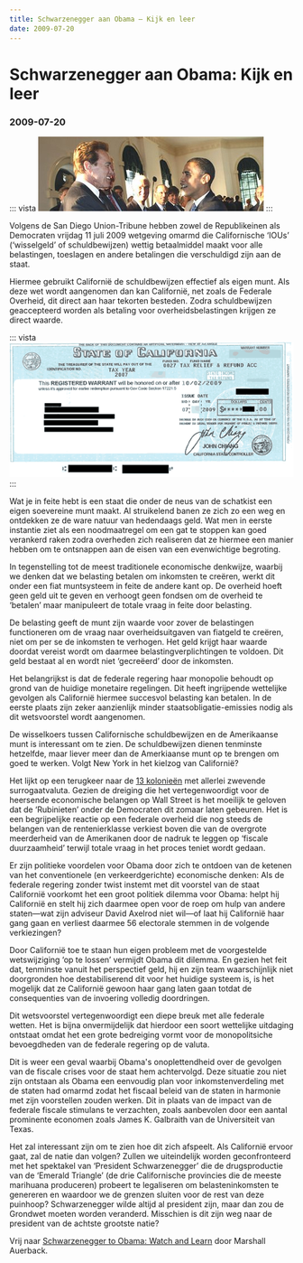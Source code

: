 ```yaml
---
title: Schwarzenegger aan Obama – Kijk en leer
date: 2009-07-20
---
```


# Schwarzenegger aan Obama: Kijk en leer
### 2009-07-20

::: vista
<img src="schwarzenegger-obama.jpg">
:::

Volgens de San Diego Union-Tribune hebben zowel de Republikeinen als Democraten vrijdag 11 juli 2009 wetgeving omarmd die Californische ‘IOUs’ (‘wisselgeld’ of schuldbewijzen) wettig betaalmiddel maakt voor alle belastingen, toeslagen en andere betalingen die verschuldigd zijn aan de staat.

Hiermee gebruikt Californië de schuldbewijzen effectief als eigen munt. Als deze wet wordt aangenomen dan kan Californië, net zoals de Federale Overheid, dit direct aan haar tekorten besteden. Zodra schuldbewijzen geaccepteerd worden als betaling voor overheidsbelastingen krijgen ze direct waarde.

::: vista
<img src="ioufull.gif">
:::

Wat je in feite hebt is een staat die onder de neus van de schatkist een eigen soevereine munt maakt. Al struikelend banen ze zich zo een weg en ontdekken ze de ware natuur van hedendaags geld. Wat men in eerste instantie ziet als een noodmaatregel om een gat te stoppen kan goed verankerd raken zodra overheden zich realiseren dat ze hiermee een manier hebben om te ontsnappen aan de eisen van een evenwichtige begroting.

In tegenstelling tot de meest traditionele economische denkwijze, waarbij we denken dat we belasting betalen om inkomsten te creëren, werkt dit onder een fiat muntsysteem in feite de andere kant op. De overheid hoeft geen geld uit te geven en verhoogt geen fondsen om de overheid te ‘betalen’ maar manipuleert de totale vraag in feite door belasting.

De belasting geeft de munt zijn waarde voor zover de belastingen functioneren om de vraag naar overheidsuitgaven van fiatgeld te creëren, niet om per se de inkomsten te verhogen. Het geld krijgt haar waarde doordat vereist wordt om daarmee belastingverplichtingen te voldoen. Dit geld bestaat al en wordt niet ‘gecreëerd’ door de inkomsten.

Het belangrijkst is dat de federale regering haar monopolie behoudt op grond van de huidige monetaire regelingen. Dit heeft ingrijpende wettelijke gevolgen als Californië hiermee succesvol belasting kan betalen. In de eerste plaats zijn zeker aanzienlijk minder staatsobligatie-emissies nodig als dit wetsvoorstel wordt aangenomen.

De wisselkoers tussen Californische schuldbewijzen en de Amerikaanse munt is interessant om te zien. De schuldbewijzen dienen tenminste hetzelfde, maar liever meer dan de Amerkiaanse munt op te brengen om goed te werken. Volgt New York in het kielzog van Californië?

Het lijkt op een terugkeer naar de [13 kolonieën](http://nl.wikipedia.org/wiki/Dertien_Koloniën) met allerlei zwevende surrogaatvaluta. Gezien de dreiging die het vertegenwoordigt voor de heersende economische belangen op Wall Street is het moeilijk te geloven dat de ‘Rubinieten’ onder de Democraten dit zomaar laten gebeuren. Het is een begrijpelijke reactie op een federale overheid die nog steeds de belangen van de rentenierklasse verkiest boven die van de overgrote meerderheid van de Amerikanen door de nadruk te leggen op ‘fiscale duurzaamheid’ terwijl totale vraag in het proces teniet wordt gedaan.

Er zijn politieke voordelen voor Obama door zich te ontdoen van de ketenen van het conventionele (en verkeerdgerichte) economische denken: Als de federale regering zonder twist instemt met dit voorstel van de staat Californië voorkomt het een groot politiek dilemma voor Obama: helpt hij Californië en stelt hij zich daarmee open voor de roep om hulp van andere staten—wat zijn adviseur David Axelrod niet wil—of laat hij Californië haar gang gaan en verliest daarmee 56 electorale stemmen in de volgende verkiezingen?

Door Californië toe te staan hun eigen probleem met de voorgestelde wetswijziging ‘op te lossen’ vermijdt Obama dit dilemma. En gezien het feit dat, tenminste vanuit het perspectief geld, hij en zijn team waarschijnlijk niet doorgronden hoe destabiliserend dit voor het huidige systeem is, is het mogelijk dat ze Californië gewoon haar gang laten gaan totdat de consequenties van de invoering volledig doordringen.

Dit wetsvoorstel vertegenwoordigt een diepe breuk met alle federale wetten. Het is bijna onvermijdelijk dat hierdoor een soort wettelijke uitdaging ontstaat omdat het een grote bedreiging vormt voor de monopolitsiche bevoegdheden van de federale regering op de valuta.

Dit is weer een geval waarbij Obama's onoplettendheid over de gevolgen van de fiscale crises voor de staat hem achtervolgd. Deze situatie zou niet zijn ontstaan als Obama een eenvoudig plan voor inkomstenverdeling met de staten had omarmd zodat het fiscaal beleid van de staten in harmonie met zijn voorstellen zouden werken. Dit in plaats van de impact van de federale fiscale stimulans te verzachten, zoals aanbevolen door een aantal prominente economen zoals James K. Galbraith van de Universiteit van Texas.

Het zal interessant zijn om te zien hoe dit zich afspeelt. Als Californië ervoor gaat, zal de natie dan volgen? Zullen we uiteindelijk worden geconfronteerd met het spektakel van ‘President Schwarzenegger’ die de drugsproductie van de ‘Emerald Triangle’ (de drie Californische provincies die de meeste marihuana produceren) probeert te legaliseren om belasteninkomsten te genereren en waardoor we de grenzen sluiten voor de rest van deze puinhoop? Schwarzenegger wilde altijd al president zijn, maar dan zou de Grondwet moeten worden veranderd. Misschien is dit zijn weg naar de president van de achtste grootste natie?

Vrij naar [Schwarzenegger to Obama: Watch and Learn](https://neweconomicperspectives.org/2009/07/schwarznegger-to-obama-watch-and-learn.html) door Marshall Auerback.